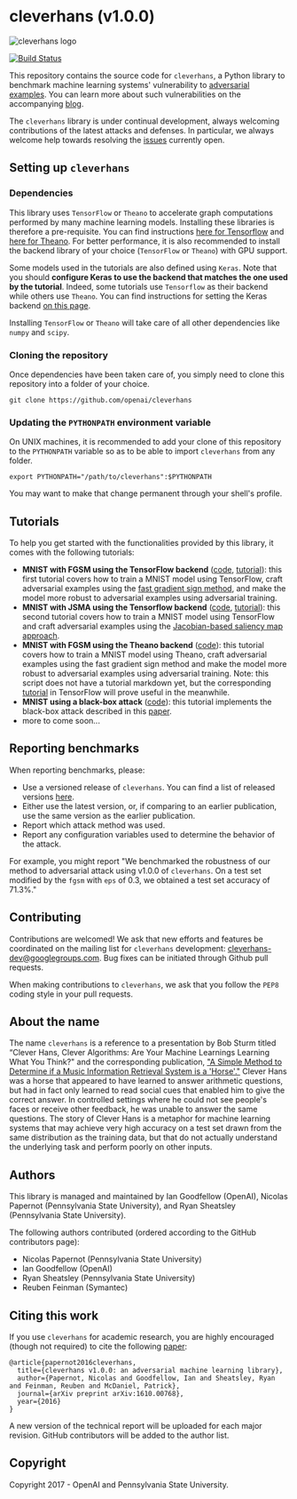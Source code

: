 # cleverhans (v1.0.0)

<img src="https://github.com/openai/cleverhans/blob/master/logo.png?raw=true" alt="cleverhans logo">

[![Build Status](https://travis-ci.org/openai/cleverhans.svg?branch=master)](https://travis-ci.org/openai/cleverhans)

This repository contains the source code for `cleverhans`, a Python library to
benchmark machine learning systems' vulnerability to
[adversarial examples](http://karpathy.github.io/2015/03/30/breaking-convnets/).
You can learn more about such vulnerabilities on the accompanying [blog](http://cleverhans.io).

The `cleverhans` library is under continual development, always welcoming
contributions of the latest attacks and defenses.
In particular, we always welcome help towards resolving the [issues](https://github.com/openai/cleverhans/issues)
currently open.

## Setting up `cleverhans`

### Dependencies

This library uses `TensorFlow` or `Theano` to accelerate graph 
computations performed by many machine learning models. 
Installing these libraries is therefore a pre-requisite. 
You can find instructions 
[here for Tensorflow](https://www.tensorflow.org/get_started/os_setup)
and [here for Theano](http://deeplearning.net/software/theano/install.html).
For better performance, it is also recommended to install the
backend library of your choice (`TensorFlow` or `Theano`) with GPU support.

Some models used in the tutorials are also defined using `Keras`.
Note that you should **configure Keras to use the backend that matches
the one used by the tutorial**. Indeed, some tutorials use `Tensorflow`
as their backend while others use `Theano`. You
can find instructions for
setting the Keras backend [on this page](https://keras.io/backend/). 

Installing `TensorFlow` or `Theano` will
take care of all other dependencies like `numpy` and `scipy`.

### Cloning the repository 

Once dependencies have been taken care of, you simply need to clone
this repository into a folder of your choice. 

```
git clone https://github.com/openai/cleverhans
```

### Updating the `PYTHONPATH` environment variable

On UNIX machines, it is recommended to add your clone of this repository to the
`PYTHONPATH` variable so as to be able to import `cleverhans` from any folder.

```
export PYTHONPATH="/path/to/cleverhans":$PYTHONPATH
```

You may want to make that change permanent through your shell's profile.

## Tutorials

To help you get started with the functionalities provided by this library, it
comes with the following tutorials:
* **MNIST with FGSM using the TensorFlow backend** ([code](tutorials/mnist_tutorial_tf.py), [tutorial](tutorials/mnist_tutorial_tf.md)): this first
tutorial covers how to train a MNIST model using TensorFlow,
craft adversarial examples using the [fast gradient sign method](https://arxiv.org/abs/1412.6572), 
and make the model more robust to adversarial
examples using adversarial training.
* **MNIST with JSMA using the Tensorflow backend** ([code](tutorials/mnist_tutorial_jsma.py), [tutorial](tutorials/mnist_tutorial_jsma.md)): this second
tutorial covers how to train a MNIST model using TensorFlow and
craft adversarial examples using the [Jacobian-based saliency map approach](https://arxiv.org/abs/1511.07528). 
* **MNIST with FGSM using the Theano backend** ([code](tutorials/mnist_tutorial_th.py)): this
tutorial covers how to train a MNIST model using Theano,
craft adversarial examples using the fast gradient sign
method and make the model more robust to
adversarial examples using adversarial training.
Note: this script does not have a tutorial markdown
yet, but the corresponding [tutorial](tutorials/mnist_tutorial_tf.md) in TensorFlow
will prove useful in the meanwhile.
* **MNIST using a black-box attack** ([code](tutorials/mnist_blackbox.py)):
this tutorial implements the black-box
attack described in this [paper](https://arxiv.org/abs/1602.02697).
* more to come soon...
 
## Reporting benchmarks

When reporting benchmarks, please:
* Use a versioned release of `cleverhans`. You can find a list of released versions [here](https://github.com/openai/cleverhans/releases).
* Either use the latest version, or, if comparing to an earlier publication, use the same version as the earlier publication.
* Report which attack method was used.
* Report any configuration variables used to determine the behavior of the attack.

For example, you might report "We benchmarked the robustness of our method to
adversarial attack using v1.0.0 of `cleverhans`. On a test set modified by the
`fgsm` with `eps` of 0.3, we obtained a test set accuracy of 71.3%."

## Contributing

Contributions are welcomed! We ask that new efforts and features be coordinated
on the mailing list for `cleverhans` development: [cleverhans-dev@googlegroups.com](https://groups.google.com/forum/#!forum/cleverhans-dev). 
Bug fixes can be initiated through Github pull requests.

When making contributions to `cleverhans`, we ask that you follow the 
`PEP8` coding style in your pull requests. 

## About the name

The name `cleverhans` is a reference to a presentation by Bob Sturm titled
“Clever Hans, Clever Algorithms: Are Your Machine Learnings Learning What You
Think?" and the corresponding publication, ["A Simple Method to Determine if a
Music Information Retrieval System is a
'Horse'."](http://ieeexplore.ieee.org/document/6847693/) Clever Hans was a
horse that appeared to have learned to answer arithmetic questions, but had in
fact only learned to read social cues that enabled him to give the correct
answer. In controlled settings where he could not see people's faces or receive
other feedback, he was unable to answer the same questions. The story of Clever
Hans is a metaphor for machine learning systems that may achieve very high
accuracy on a test set drawn from the same distribution as the training data,
but that do not actually understand the underlying task and perform poorly on
other inputs.

## Authors

This library is managed and maintained by Ian Goodfellow (OpenAI),
Nicolas Papernot (Pennsylvania State University), and
Ryan Sheatsley (Pennsylvania State University).

The following authors contributed (ordered according to the GitHub contributors page):
* Nicolas Papernot (Pennsylvania State University)
* Ian Goodfellow (OpenAI)
* Ryan Sheatsley (Pennsylvania State University)
* Reuben Feinman (Symantec)

## Citing this work

If you use `cleverhans` for academic research, you are highly encouraged 
(though not required) to cite the following [paper](https://arxiv.org/abs/1610.00768):

```
@article{papernot2016cleverhans,
  title={cleverhans v1.0.0: an adversarial machine learning library},
  author={Papernot, Nicolas and Goodfellow, Ian and Sheatsley, Ryan and Feinman, Reuben and McDaniel, Patrick},
  journal={arXiv preprint arXiv:1610.00768},
  year={2016}
}
```

A new version of the technical report will be uploaded for each major
revision. GitHub contributors will be added to the author list.

## Copyright

Copyright 2017 - OpenAI and Pennsylvania State University.
